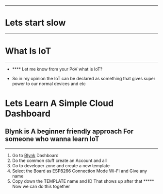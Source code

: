 
---
# Lets start slow
-----
# What Is IoT

---
- **** Let me know from your PoV what is IoT?
  
- So in my opinion the IoT can be declared as something that gives super power to our normal devices and etc
# Lets Learn A Simple Cloud Dashboard

## Blynk is A beginner friendly approach For someone who wanna learn IoT

---
1. Go to [Blynk](https://blynk.cloud/) Dashboard
2. Do the common stuff create an Account and all
3. Go to developer zone and create a new template
4. Select the Board as ESP8266 Connection Mode Wi-Fi and Give any name
5. Copy down the TEMPLATE name and ID That shows up after that
***** Now we can do this together

